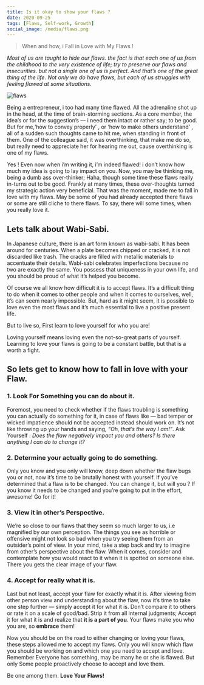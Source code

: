 ```yaml
---
title: Is it okay to show your flaws ?
date: 2020-09-25
tags: [Flaws, Self-work, Growth]
social_image: /media/flaws.png
---
```


>When and how, i Fall in Love with My Flaws !

*Most of us are taught to hide our flaws. the fact is that each one of us from the childhood to the very existence of life; try to preserve our flaws and insecurities. but not a single one of us is perfect. And that’s one of the great thing of the life. Not only we do have flaws, but each of us struggles with feeling flawed at some situations.*

![flaws](/media/flaws.png)

Being a entrepreneur, i too had many time flawed. All the adrenaline shot up in the head, at the time of brain-storming sections. As a core member, the idea’s or for the suggestion’s — i need them intact or rather say; to be good. But for me,‘how to convey properly’ , or ‘how to make others understand’ , all of a sudden such thoughts came to hit me, when standing in front of them. One of the colleague said, it was overthinking, that make me do so, but really need to appreciate her for hearing me out, cause overthinking is one of my flaws.

Yes ! Even now when i’m writing it, i’m indeed flawed! i don’t know how much my idea is going to lay impact on you. Now, you may be thinking me, being a dumb ass over-thinker; Haha, though some time these flaws really in-turns out to be good. Frankly at many times, these over-thoughts turned my strategic action very beneficial. That was the moment, made me to fall in love with my flaws. May be some of you had already accepted there flaws or some are still cliche to there flaws. To say, there will some times, when you really love it.

## Lets talk about Wabi-Sabi.

In Japanese culture, there is an art form known as wabi-sabi. It has been around for centuries. When a plate becomes chipped or cracked, it is not discarded like trash. The cracks are filled with metallic materials to accentuate their details. Wabi-sabi celebrates imperfections because no two are exactly the same. You possess that uniqueness in your own life, and you should be proud of what it’s helped you become.

Of course we all know how difficult it is to accept flaws. It’s a difficult thing to do when it comes to other people and when it comes to ourselves, well, it’s can seem nearly impossible. But, hard as it might seem, it is possible to love even the most flaws and it’s much essential to live a positive present life.

But to live so, First learn to love yourself for who you are!

Loving yourself means loving even the not-so-great parts of yourself. Learning to love your flaws is going to be a constant battle, but that is a worth a fight.

## So lets get to know how to fall in love with your Flaw.
### 1. Look For Something you can do about it.
Foremost, you need to check whether if the flaws troubling is something you can actually do something for it, in case of flaws like — bad temper or wicked impatience should not be accepted instead should work on. It’s not like throwing up your hands and saying, *“Oh, that’s the way I am!”*. Ask Yourself : *Does the flaw negatively impact you and others? Is there anything I can do to change it?*

### 2. Determine your actually going to do something.
Only you know and you only will know, deep down whether the flaw bugs you or not, now it’s time to be brutally honest with yourself. If you’ve determined that a flaw is to be changed. You can change it, but will you ? If you know it needs to be changed and you’re going to put in the effort, awesome! Go for it!

### 3. View it in other’s Perspective.
We’re so close to our flaws that they seem so much larger to us, i.e magnified by our own perception. The things you see as horrible or offensive might not look so bad when you try seeing them from an outsider’s point of view. In your mind, take a step back and try to imagine from other’s perspective about the flaw. When it comes, consider and contemplate how you would react to it when it is spotted on someone else. There you gets the clear image of your flaw.

### 4. Accept for really what it is.
Last but not least, accept your flaw for exactly what it is. After viewing from other person view and understanding about the flaw, now it’s time to take one step further — simply accept it for what it is. Don’t compare it to others or rate it on a scale of good/bad. Strip it from all internal judgments; Accept it for what it is and realize that **it is a part of you**. Your flaws make you who you are, so **embrace** them!

Now you should be on the road to either changing or loving your flaws, these steps allowed me to accept my flaws. Only you will know which flaw you should be working on and which one you need to accept and love. Remember Everyone has something, may be many he or she is flawed. But only Some people proactively choose to accept and love them.

Be one among them. **Love Your Flaws!**